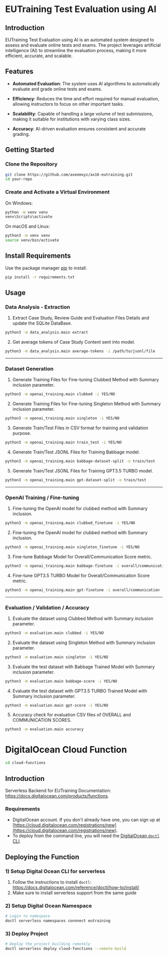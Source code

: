 

# EUTraining Test Evaluation using AI


## Introduction

EUTraining Test Evaluation using AI is an automated system designed to assess and evaluate online tests and exams. The project leverages artificial intelligence (AI) to streamline the evaluation process, making it more efficient, accurate, and scalable. 

## Features

- **Automated Evaluation**: The system uses AI algorithms to automatically evaluate and grade online tests and exams.

- **Efficiency**: Reduces the time and effort required for manual evaluation, allowing instructors to focus on other important tasks.

- **Scalability**: Capable of handling a large volume of test submissions, making it suitable for institutions with varying class sizes.

- **Accuracy**: AI-driven evaluation ensures consistent and accurate grading.


## Getting Started


### Clone the Repository

```bash
git clone https://github.com/axeomxyz/ax16-eutraining.git
cd your-repo
```
### Create and Activate a Virtual Environment
On Windows:
```bash
python -m venv venv
venv\Scripts\activate
```
On macOS and Linux:
```bash
python3 -m venv venv
source venv/bin/activate
```
## Install Requirements
Use the package manager [pip](https://pip.pypa.io/en/stable/installation/) to install.
```bash
pip install -r requirements.txt
```

## Usage
### Data Analysis - Extraction
1. Extract Case Study, Review Guide and Evaluation Files Details and update the SQLite DataBase.
```bash
python3 -m data_analysis.main extract
```
2. Get average tokens of Case Study Content sent into model.
```bash
python3 -m data_analysis.main average-tokens -i /path/to/jsonl/file
```

---

### Dataset Generation
1. Generate Training Files for Fine-tuning Clubbed Method with Summary inclusion parameter.
```bash
python3 -m openai_training.main clubbed -i YES/NO
```

2. Generate Training Files for Fine-tuning Singleton Method with Summary inclusion parameter.
```bash
python3 -m openai_training.main singleton -i YES/NO
```

3. Generate Train/Test Files in CSV format for training and validation purpose.
```bash
python3 -m openai_training.main train_test -i YES/NO
```

4. Generate Train/Test JSONL Files for Training Babbage model.
```bash
python3 -m openai_training.main babbage-dataset-split -o train/test
```

5. Generate Train/Test JSONL Files for Training GPT3.5 TURBO model.
```bash
python3 -m openai_training.main gpt-dataset-split -o train/test
```

---

### OpenAI Training / Fine-tuning
1. Fine-tuning the OpenAI model for clubbed method with Summary inclusion.
```bash
python3 -m openai_training.main clubbed_finetune -i YES/NO
```

2. Fine-tuning the OpenAI model for clubbed method with Summary inclusion.
```bash
python3 -m openai_training.main singleton_finetune -i YES/NO
```

3. Fine-tune Babbage Model for Overall/Communication Score metric.
```bash 
python3 -m openai_training.main babbage-finetune -i overall/communication
```

4. Fine-tune GPT3.5 TURBO Model for Overall/Communication Score metric.
```bash 
python3 -m openai_training.main gpt-finetune -i overall/communication
```

---

### Evaluation / Validation / Accuracy 
1. Evaluate the dataset using Clubbed Method with Summary inclusion parameter.
```bash
python3 -m evaluation.main clubbed -i YES/NO
```

2. Evaluate the dataset using Singleton Method with Summary inclusion parameter.
```bash
python3 -m evaluation.main singleton -i YES/NO
```

3. Evaluate the test dataset with Babbage Trained Model with Summary inclusion parameter.
```bash
python3 -m evaluation.main babbage-score -i YES/NO
```

4. Evaluate the test dataset with GPT3.5 TURBO Trained Model with Summary inclusion parameter.
```bash
python3 -m evaluation.main gpt-score -i YES/NO
```

5. Accuracy check for evaluation CSV files of OVERALL and COMMUNICATION SCORES.
```bash
python3 -m evaluation.main accuracy
```


# DigitalOcean Cloud Function
```bash
cd cloud-functions
```
## Introduction
Serverless Backend for EUTraining
Documentation: https://docs.digitalocean.com/products/functions.

### Requirements

* DigitalOcean account. If you don't already have one, you can sign up at [https://cloud.digitalocean.com/registrations/new](https://cloud.digitalocean.com/registrations/new).
* To deploy from the command line, you will need the [DigitalOcean `doctl` CLI](https://github.com/digitalocean/doctl/releases).


## Deploying the Function

### 1) Setup Digital Ocean CLI for serverless
1. Follow the instructions to install `doctl`: https://docs.digitalocean.com/reference/doctl/how-to/install/
2. Make sure to install serverless support from the same guide

### 2) Setup Digital Ocean Namespace
```bash
# Login to namespace
doctl serverless namespaces connnect eutraining
```

### 3) Deploy Project
```bash
# Deploy the project building remotely
doctl serverless deploy cloud-functions --remote-build
```

